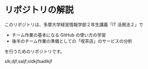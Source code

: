 # リポジトリの解説

このリポジトリは、多摩大学経営情報学部２年生講義「IT 活用法２」で

- チーム作業の基本になる GitHub の使い方の学習
- 後半のチーム作業の準備としての「喫茶店」のサービスの分析

を行うためのリポジトリです。

slk;djf;saljf;sldkjfsadlkjf
